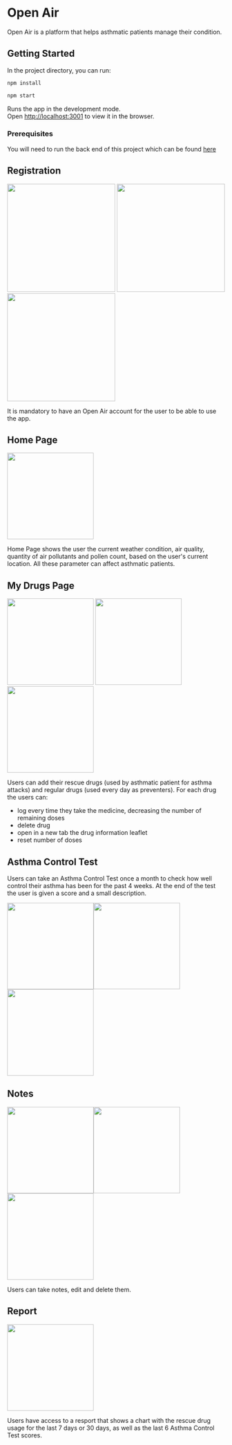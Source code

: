# Open Air 

Open Air is a platform that helps asthmatic patients manage their condition.

## Getting Started

In the project directory, you can run:

```bash
npm install

npm start
```

Runs the app in the development mode.<br />
Open [http://localhost:3001](http://localhost:3001) to view it in the browser.

### Prerequisites

You will need to run the back end of this project which can be found [here](https://github.com/anamecia/mod-5-project-back-end)

## Registration

<img src='./images-readme/landing-page.png' width='250'/> <img src='./images-readme/sign-up-page.png' width='250'/> <img src='./images-readme/sign-in-page.png' width='250'/>

It is mandatory to have an Open Air account for the user to be able to use the app. 

## Home Page 

<img src='./images-readme/home-page.png' width='200'/>

Home Page shows the user the current weather condition, air quality, quantity of air pollutants and pollen count, based on the user's current location. All these parameter can affect asthmatic patients. 

## My Drugs Page

<img src='./images-readme/my-drugs-page.png' width='200'/> <img src='./images-readme/my-drugs-details.png' width='200'/><img src='./images-readme/my-drugs-search.png' width='200'/>

Users can add their rescue drugs (used by asthmatic patient for asthma attacks) and regular drugs (used every day as preventers).
For each drug the users can:
- log every time they take the medicine, decreasing the number of remaining doses
- delete drug
- open in a new tab the drug information leaflet
- reset number of doses

## Asthma Control Test 

Users can take an Asthma Control Test once a month to check how well control their asthma has been for the past 4 weeks. At the end of the test the user is given a score and a small description.

<img src='./images-readme/atc-page-start.png' width='200'/><img src='./images-readme/atc-page-question.png' width='200'/><img src='./images-readme/atc-page-result.png' width='200'/>

## Notes

<img src='./images-readme/notes-page.png' width='200'/><img src='./images-readme/notes-page-add.png' width='200'/><img src='./images-readme/notes-page-details.png' width='200'/>

Users can take notes, edit and delete them.

## Report

<img src='./images-readme/report-page.png' width='200'/>

Users have access to a resport that shows a chart with the rescue drug usage for the last 7 days or 30 days, as well as the last 6 Asthma Control Test scores.










